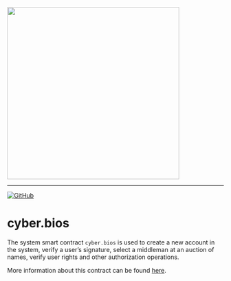 <img width="400" src="../docs/logo.jpg" />  

***  
[![GitHub](https://img.shields.io/github/license/cyberway/cyberway.contracts.svg)](https://github.com/cyberway/cyberway.contracts/blob/master/LICENSE)

# cyber.bios

The system smart contract `cyber.bios` is used to create a new account in the system, verify a user’s signature, select a middleman at an auction of names, verify user rights and other authorization operations.    

More information about this contract can be found [here](https://cyberway.gitbook.io/en/devportal/system_contracts/cyber.bios_contract).
